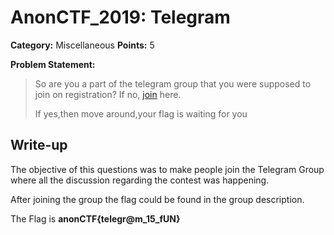 # AnonCTF_2019: Telegram

**Category:** Miscellaneous
**Points:** 5

**Problem Statement:**

>So are you a part of the telegram group that you were supposed to join on registration? If no, <a href=" ">join</a> here.
>
>If yes,then move around,your flag is waiting for you

## Write-up

The objective of this questions was to make people join the Telegram Group where all the discussion regarding the contest was happening.

After joining the group the flag could be found in the group description.

The Flag is <b>anonCTF{telegr@m_15_fUN}</b>
